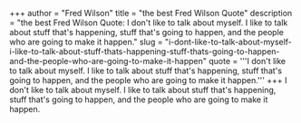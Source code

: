 +++
author = "Fred Wilson"
title = "the best Fred Wilson Quote"
description = "the best Fred Wilson Quote: I don't like to talk about myself. I like to talk about stuff that's happening, stuff that's going to happen, and the people who are going to make it happen."
slug = "i-dont-like-to-talk-about-myself-i-like-to-talk-about-stuff-thats-happening-stuff-thats-going-to-happen-and-the-people-who-are-going-to-make-it-happen"
quote = '''I don't like to talk about myself. I like to talk about stuff that's happening, stuff that's going to happen, and the people who are going to make it happen.'''
+++
I don't like to talk about myself. I like to talk about stuff that's happening, stuff that's going to happen, and the people who are going to make it happen.
